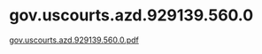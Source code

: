 # gov.uscourts.azd.929139.560.0

[gov.uscourts.azd.929139.560.0.pdf](gov%20uscourts%20azd%20929139%20560%200%208bfe6536331d4a53b7d607b6d1dd3c77/gov.uscourts.azd.929139.560.0.pdf)